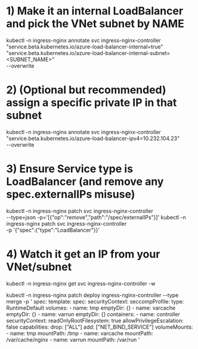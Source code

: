 # 1) Make it an internal LoadBalancer and pick the VNet subnet by NAME
kubectl -n ingress-nginx annotate svc ingress-nginx-controller \
  "service.beta.kubernetes.io/azure-load-balancer-internal=true" \
  "service.beta.kubernetes.io/azure-load-balancer-internal-subnet=<SUBNET_NAME>" \
  --overwrite

# 2) (Optional but recommended) assign a specific private IP in that subnet
kubectl -n ingress-nginx annotate svc ingress-nginx-controller \
  "service.beta.kubernetes.io/azure-load-balancer-ipv4=10.232.104.23" \
  --overwrite

# 3) Ensure Service type is LoadBalancer (and remove any spec.externalIPs misuse)
kubectl -n ingress-nginx patch svc ingress-nginx-controller \
  --type=json -p='[{"op":"remove","path":"/spec/externalIPs"}]'
kubectl -n ingress-nginx patch svc ingress-nginx-controller \
  -p '{"spec":{"type":"LoadBalancer"}}'

# 4) Watch it get an IP from your VNet/subnet
kubectl -n ingress-nginx get svc ingress-nginx-controller -w





kubectl -n ingress-nginx patch deploy ingress-nginx-controller --type merge -p '
spec:
  template:
    spec:
      securityContext:
        seccompProfile:
          type: RuntimeDefault
      volumes:
      - name: tmp
        emptyDir: {}
      - name: varcache
        emptyDir: {}
      - name: varrun
        emptyDir: {}
      containers:
      - name: controller
        securityContext:
          readOnlyRootFilesystem: true
          allowPrivilegeEscalation: false
          capabilities:
            drop: ["ALL"]
            add: ["NET_BIND_SERVICE"]
        volumeMounts:
        - name: tmp
          mountPath: /tmp
        - name: varcache
          mountPath: /var/cache/nginx
        - name: varrun
          mountPath: /var/run
'